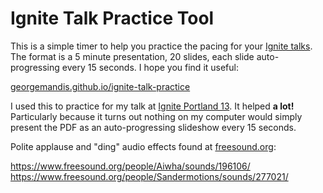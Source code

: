 # Ignite Talk Practice Tool

This is a simple timer to help you practice the pacing for your [Ignite talks](http://ignitetalks.io). The format is a 5 minute presentation, 20 slides, each slide auto-progressing every 15 seconds. I hope you find it useful:

[georgemandis.github.io/ignite-talk-practice](http://georgemandis.github.io/ignite-talk-practice)

I used this to practice for my talk at [Ignite Portland 13](http://igniteportland.org). It helped **a lot!** Particularly because it turns out nothing on my computer would simply present the PDF as an auto-progressing slideshow every 15 seconds.

Polite applause and "ding" audio effects found at [freesound.org](http://freesound.org):

https://www.freesound.org/people/Aiwha/sounds/196106/   
https://www.freesound.org/people/Sandermotions/sounds/277021/

